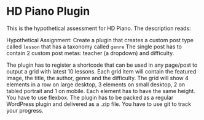 # HD Piano Plugin
This is the hypothetical assessment for HD Piano. The description reads: 

Hypothetical Assignment:
Create a plugin that creates a custom post type called `lesson`  that has a taxonomy called `genre` The single post has to contain 2 custom post metas: teacher (a dropdown) and difficulty.

The plugin has to register a shortcode that can be used in any page/post to output a grid with latest 10 lessons. Each grid item will contain the featured image, the title, the author, genre and the difficulty. The grid will show 4 elements in a row on large desktop, 3 elements on small desktop, 2 on tabled portrait and 1 on mobile. Each element has to have the same height. You have to use flexbox. The plugin has to be packed as a regular WordPress plugin and delivered as a .zip file. You have to use git to track your progress.
